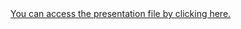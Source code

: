 <a href="https://www.canva.com/link?target=https%3A%2F%2Fwww.canva.com%2Fdesign%2FDAGAHlot0u0%2Fs3i53AV8dAQqdj9xZTdJKw%2Fview%3Futm_content%3DDAGAHlot0u0%26utm_campaign%3Ddesignshare%26utm_medium%3Dlink%26utm_source%3Deditor&design=DAGAHlot0u0&accessRole=viewer&linkSource=document">
You can access the presentation file by clicking here.
</a>
